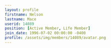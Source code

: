 ```yaml
---
layout: profile
firstname: Nelson
lastname: Mace
userid: 14089
position: [Active Member, Life Member]
join_date: 1996-07-02 00:00:00 -0400
profile: /assets/img/members/14089/avatar.png
---
```

